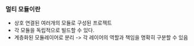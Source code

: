 ### 멀티 모듈이란
- 상호 연결된 여러개의 모듈로 구성된 프로젝트
- 각 모듈을 독립적으로 빌드할 수 있다.
- 계층화된 모듈레이어로 분리 -> 각 레이어의 역할과 책임을 명확히 구분할 수 있음